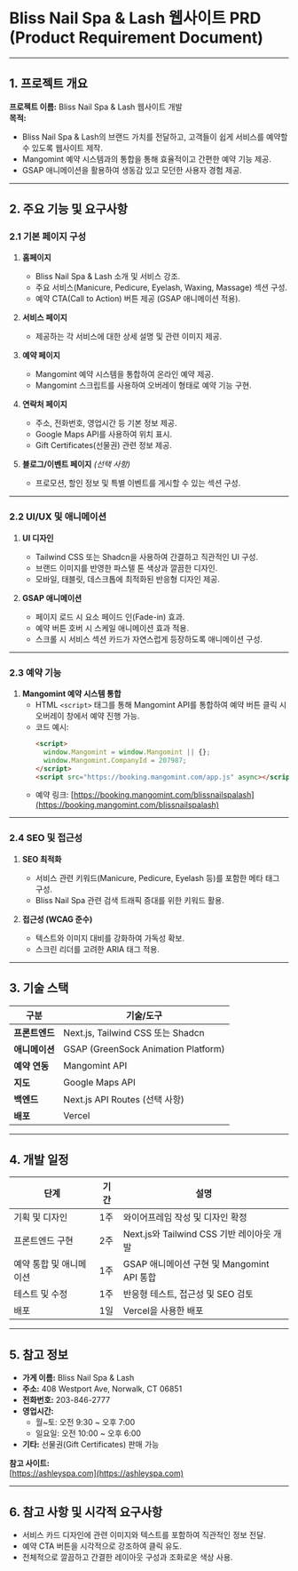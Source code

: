 # Bliss Nail Spa & Lash 웹사이트 PRD (Product Requirement Document)

---

## 1. 프로젝트 개요

**프로젝트 이름:** Bliss Nail Spa & Lash 웹사이트 개발  
**목적:**

- Bliss Nail Spa & Lash의 브랜드 가치를 전달하고, 고객들이 쉽게 서비스를 예약할 수 있도록 웹사이트 제작.
- Mangomint 예약 시스템과의 통합을 통해 효율적이고 간편한 예약 기능 제공.
- GSAP 애니메이션을 활용하여 생동감 있고 모던한 사용자 경험 제공.

---

## 2. 주요 기능 및 요구사항

### 2.1 기본 페이지 구성

1. **홈페이지**

   - Bliss Nail Spa & Lash 소개 및 서비스 강조.
   - 주요 서비스(Manicure, Pedicure, Eyelash, Waxing, Massage) 섹션 구성.
   - 예약 CTA(Call to Action) 버튼 제공 (GSAP 애니메이션 적용).

2. **서비스 페이지**

   - 제공하는 각 서비스에 대한 상세 설명 및 관련 이미지 제공.

3. **예약 페이지**

   - Mangomint 예약 시스템을 통합하여 온라인 예약 제공.
   - Mangomint 스크립트를 사용하여 오버레이 형태로 예약 기능 구현.

4. **연락처 페이지**

   - 주소, 전화번호, 영업시간 등 기본 정보 제공.
   - Google Maps API를 사용하여 위치 표시.
   - Gift Certificates(선물권) 관련 정보 제공.

5. **블로그/이벤트 페이지** _(선택 사항)_
   - 프로모션, 할인 정보 및 특별 이벤트를 게시할 수 있는 섹션 구성.

---

### 2.2 UI/UX 및 애니메이션

1. **UI 디자인**

   - Tailwind CSS 또는 Shadcn을 사용하여 간결하고 직관적인 UI 구성.
   - 브랜드 이미지를 반영한 파스텔 톤 색상과 깔끔한 디자인.
   - 모바일, 태블릿, 데스크톱에 최적화된 반응형 디자인 제공.

2. **GSAP 애니메이션**
   - 페이지 로드 시 요소 페이드 인(Fade-in) 효과.
   - 예약 버튼 호버 시 스케일 애니메이션 효과 적용.
   - 스크롤 시 서비스 섹션 카드가 자연스럽게 등장하도록 애니메이션 구성.

---

### 2.3 예약 기능

1. **Mangomint 예약 시스템 통합**
   - HTML `<script>` 태그를 통해 Mangomint API를 통합하여 예약 버튼 클릭 시 오버레이 창에서 예약 진행 가능.
   - 코드 예시:
     ```html
     <script>
       window.Mangomint = window.Mangomint || {};
       window.Mangomint.CompanyId = 207987;
     </script>
     <script src="https://booking.mangomint.com/app.js" async></script>
     ```
   - 예약 링크: [https://booking.mangomint.com/blissnailspalash](https://booking.mangomint.com/blissnailspalash)

---

### 2.4 SEO 및 접근성

1. **SEO 최적화**

   - 서비스 관련 키워드(Manicure, Pedicure, Eyelash 등)를 포함한 메타 태그 구성.
   - Bliss Nail Spa 관련 검색 트래픽 증대를 위한 키워드 활용.

2. **접근성 (WCAG 준수)**
   - 텍스트와 이미지 대비를 강화하여 가독성 확보.
   - 스크린 리더를 고려한 ARIA 태그 적용.

---

## 3. 기술 스택

| **구분**       | **기술/도구**                       |
| -------------- | ----------------------------------- |
| **프론트엔드** | Next.js, Tailwind CSS 또는 Shadcn   |
| **애니메이션** | GSAP (GreenSock Animation Platform) |
| **예약 연동**  | Mangomint API                       |
| **지도**       | Google Maps API                     |
| **백엔드**     | Next.js API Routes (선택 사항)      |
| **배포**       | Vercel                              |

---

## 4. 개발 일정

| **단계**                | **기간** | **설명**                                   |
| ----------------------- | -------- | ------------------------------------------ |
| 기획 및 디자인          | 1주      | 와이어프레임 작성 및 디자인 확정           |
| 프론트엔드 구현         | 2주      | Next.js와 Tailwind CSS 기반 레이아웃 개발  |
| 예약 통합 및 애니메이션 | 1주      | GSAP 애니메이션 구현 및 Mangomint API 통합 |
| 테스트 및 수정          | 1주      | 반응형 테스트, 접근성 및 SEO 검토          |
| 배포                    | 1일      | Vercel을 사용한 배포                       |

---

## 5. 참고 정보

- **가게 이름:** Bliss Nail Spa & Lash
- **주소:** 408 Westport Ave, Norwalk, CT 06851
- **전화번호:** 203-846-2777
- **영업시간:**
  - 월~토: 오전 9:30 ~ 오후 7:00
  - 일요일: 오전 10:00 ~ 오후 6:00
- **기타:** 선물권(Gift Certificates) 판매 가능

**참고 사이트:**  
[https://ashleyspa.com](https://ashleyspa.com)

---

## 6. 참고 사항 및 시각적 요구사항

- 서비스 카드 디자인에 관련 이미지와 텍스트를 포함하여 직관적인 정보 전달.
- 예약 CTA 버튼을 시각적으로 강조하여 클릭 유도.
- 전체적으로 깔끔하고 간결한 레이아웃 구성과 조화로운 색상 사용.
